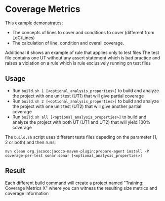 # Coverage Metrics

This example demonstrates:
- The concepts of lines to cover and conditions to cover (different from LoC/Lines)
- The calculation of line, condition and overall coverage.

Additional it shows an example of rule that applies only to test files
The test file contains one UT without any assert statement which is bad practice and raises a violation on a rule which is rule exclusively running on test files

## Usage

- Run `build.sh 1 [<optional_analysis_properties>]` to build and analyze the project with one unit test (UT1) that will give partial coverage
- Run `build.sh 2 [<optional_analysis_properties>]` to build and analyze the project with one unit test (UT2) that will give another partial coverage
- Run `build.sh all [<optional_analysis_properties>]` to build and analyze the project with both UT (UT1 and UT2) that will yield 100% coverage

The `build.sh` script uses different tests files depeding on the parameter (1, 2 or both)
and then runs:
```
mvn clean org.jacoco:jacoco-maven-plugin:prepare-agent install -P coverage-per-test sonar:sonar [<optional_analysis_properties>]
```

## Result
Each different build command will create a project named "Training: Coverage Metrics X" where you can witness the resulting size metrics and coverage information
